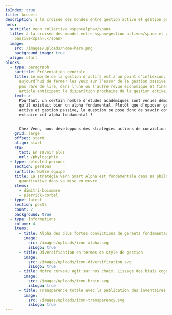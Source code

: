 ```yaml
---
isIndex: true
title: Accueil
description: à la croisée des mondes entre gestion active et gestion passive
hero:
  surtitle: venn collective <span>alpha</span>
  title: à la croisée des mondes entre <span>gestion active</span> et gestion
    passive<span>.</span>
  image:
    src: /images/uploads/home-hero.png
    background_image: true
  align: start
blocks:
  - type: paragraph
    surtitle: Présentation générale
    title: Le monde de la gestion d’actifs est à un point d’inflexion. Difficile
      aujourd’hui de fermer les yeux sur l’essor de la gestion passive. Il n’est
      pas rare de lire, dans l’une ou l’autre revue économique et financière, un
      article anticipant la disparition prochaine de la gestion active…
    text: >-
      Pourtant, un certain nombre d’études académiques sont venues démontrer
      qu’il existait bien un alpha fondamental. Plutôt que d’opposer gestion
      active et gestion passive, la question se pose donc de savoir comment
      extraire cet alpha fondamental ? 


      Chez Venn, nous développons des stratégies actions de conviction construites à partir d’un processus systématique. Pour cela nous exploitons les données publiques de portefeuilles de gérants fondamentaux tels des signaux. Grâce au concept d’intelligence collective, la stratégie Venn Smart Alpha apporte une réponse au dilemme gestion active/gestion passive en se positionnant à la croisée de ces mondes. Unique en Europe, cette approche permet de capitaliser sur le ‘bon sens’ de la gestion active, tout en gommant ses biais intrinsèques. Elle peut être accessible de façon transparente, liquide et à des tarifs plus compétitifs
    grid: large
    offset: start
    align: start
    cta:
      text: En savoir plus
      url: /phylosiphie
  - type: selected-persons
    section: persons
    surtitle: Notre équipe
    title: La stratégie Venn Smart Alpha est fondamentale dans sa philosophie mais
      quantitative dans sa mise en œuvre.
    items:
      - dimitri-boismare
      - pierrick-corbel
  - type: latest
    section: posts
    count: 2
    background: true
  - type: informations
    column: 4
    items:
      - title: Alpha des plus fortes convictions de gérants fondamentaux
        image:
          src: /images/uploads/icon-alpha.svg
          isLogo: true
      - title: Diversification en termes de style de gestion
        image:
          src: /images/uploads/icon-diversification.svg
          isLogo: true
      - title: Notre cerveau agit sur nos choix. Lissage des biais cognitifs
        image:
          src: /images/uploads/icon-brain.svg
          isLogo: true
      - title: Transparence totale avec la publication des inventaires complets
        image:
          src: /images/uploads/icon-transparency.svg
          isLogo: true
---
```

